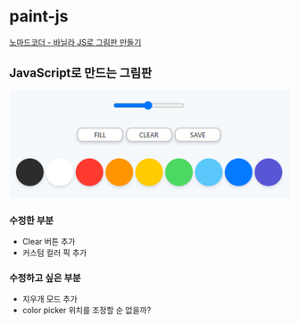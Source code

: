 # paint-js
[노마드코더 - 바닐라 JS로 그림판 만들기](https://nomadcoders.co/javascript-for-beginners-2/lobby)  

## JavaScript로 만드는 그림판
![](./img/og_img.PNG)  

### 수정한 부분
- Clear 버튼 추가
- 커스텀 컬러 픽 추가

### 수정하고 싶은 부분
- 지우개 모드 추가
- color picker 위치를 조정할 순 없을까?